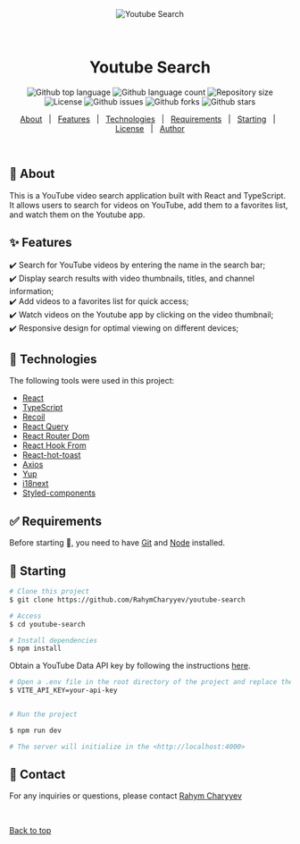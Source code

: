 <div align="center" id="top"> 
  <img src="./.github/app.gif" alt="Youtube Search" />

&#xa0;

  <!-- <a href="https://youtubesearch.netlify.app">Demo</a> -->
</div>

<h1 align="center">Youtube Search</h1>

<p align="center">
  <img alt="Github top language" src="https://img.shields.io/github/languages/top/RahymCharyyev/youtube-search?color=56BEB8">

  <img alt="Github language count" src="https://img.shields.io/github/languages/count/RahymCharyyev/youtube-search?color=56BEB8">

  <img alt="Repository size" src="https://img.shields.io/github/repo-size/RahymCharyyev/youtube-search?color=56BEB8">

  <img alt="License" src="https://img.shields.io/github/license/RahymCharyyev/youtube-search?color=56BEB8">

  <img alt="Github issues" src="https://img.shields.io/github/issues/RahymCharyyev/youtube-search?color=56BEB8" />

  <img alt="Github forks" src="https://img.shields.io/github/forks/RahymCharyyev/youtube-search?color=56BEB8" />

  <img alt="Github stars" src="https://img.shields.io/github/stars/RahymCharyyev/youtube-search?color=56BEB8" />
</p>

<!-- Status -->

<!-- <h4 align="center">
	🚧  Youtube Search 🚀 Under construction...  🚧
</h4>

<hr> -->

<p align="center">
  <a href="#dart-about">About</a> &#xa0; | &#xa0; 
  <a href="#sparkles-features">Features</a> &#xa0; | &#xa0;
  <a href="#rocket-technologies">Technologies</a> &#xa0; | &#xa0;
  <a href="#white_check_mark-requirements">Requirements</a> &#xa0; | &#xa0;
  <a href="#checkered_flag-starting">Starting</a> &#xa0; | &#xa0;
  <a href="#memo-license">License</a> &#xa0; | &#xa0;
  <a href="https://github.com/RahymCharyyev" target="_blank">Author</a>
</p>

<br>

## :dart: About

This is a YouTube video search application built with React and TypeScript. It allows users to search for videos on YouTube, add them to a favorites list, and watch them on the Youtube app.

## :sparkles: Features

:heavy_check_mark: Search for YouTube videos by entering the name in the search bar;\
:heavy_check_mark: Display search results with video thumbnails, titles, and channel information;\
:heavy_check_mark: Add videos to a favorites list for quick access;\
:heavy_check_mark: Watch videos on the Youtube app by clicking on the video thumbnail;\
:heavy_check_mark: Responsive design for optimal viewing on different devices;

## :rocket: Technologies

The following tools were used in this project:

- [React](https://pt-br.reactjs.org/)
- [TypeScript](https://www.typescriptlang.org/)
- [Recoil](https://recoiljs.org/)
- [React Query](https://tanstack.com/query/v3/)
- [React Router Dom](https://reactrouter.com/en/main)
- [React Hook From](https://react-hook-form.com/)
- [React-hot-toast](https://react-hot-toast.com/)
- [Axios](https://axios-http.com/docs/intro)
- [Yup](https://docs.yup.io/)
- [i18next](https://www.i18next.com/)
- [Styled-components](https://styled-components.com/)

## :white_check_mark: Requirements

Before starting :checkered_flag:, you need to have [Git](https://git-scm.com) and [Node](https://nodejs.org/en/) installed.

## :checkered_flag: Starting

```bash
# Clone this project
$ git clone https://github.com/RahymCharyyev/youtube-search

# Access
$ cd youtube-search

# Install dependencies
$ npm install

```

Obtain a YouTube Data API key by following the instructions <a href="https://developers.google.com/youtube/v3/getting-started" target="_blank">here</a>.

```bash
# Open a .env file in the root directory of the project and replace the following line:
$ VITE_API_KEY=your-api-key

```

```bash

# Run the project

$ npm run dev

# The server will initialize in the <http://localhost:4000>
```

## :memo: Contact

For any inquiries or questions, please contact <a href="https://github.com/RahymCharyyev" target="_blank">Rahym Charyyev</a>

&#xa0;

<a href="#top">Back to top</a>
